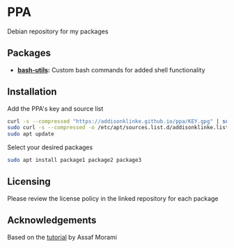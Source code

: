 # PPA

Debian repository for my packages

## Packages

* **[bash-utils](https://github.com/addisonklinke/bash-utilities):** Custom bash commands for added shell functionality

## Installation

Add the PPA's key and source list

```bash
curl -s --compressed "https://addisonklinke.github.io/ppa/KEY.gpg" | sudo apt-key add -
sudo curl -s --compressed -o /etc/apt/sources.list.d/addisonklinke.list "https://addisonklinke.github.io/ppa/addisonklinke.list"
sudo apt update
```

Select your desired packages

```bash
sudo apt install package1 package2 package3
```

## Licensing

Please review the license policy in the linked repository for each package

## Acknowledgements

Based on the [tutorial](https://assafmo.github.io/2019/05/02/ppa-repo-hosted-on-github.html) by Assaf Morami
